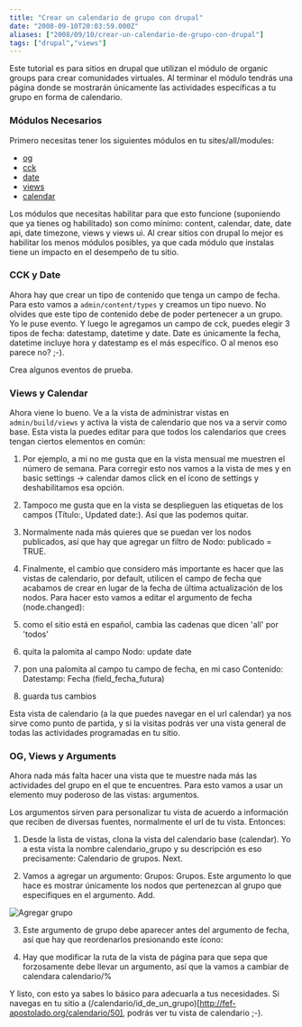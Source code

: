 ```yaml
---
title: "Crear un calendario de grupo con drupal"
date: "2008-09-10T20:03:59.000Z"
aliases: ["2008/09/10/crear-un-calendario-de-grupo-con-drupal"]
tags: ["drupal","views"]
---
```


Este tutorial es para sitios en drupal que utilizan el módulo de organic groups para crear comunidades virtuales. Al terminar el módulo tendrás una página donde se mostrarán únicamente las actividades específicas a tu grupo en forma de calendario.

### Módulos Necesarios

Primero necesitas tener los siguientes módulos en tu sites/all/modules:

- [og](http://drupal.org/project/og)
- [cck](http://drupal.org/project/cck)
- [date](http://drupal.org/project/date)
- [views](http://drupal.org/project/views)
- [calendar](http://drupal.org/project/calendar)

Los módulos que necesitas habilitar para que esto funcione (suponiendo que ya tienes og habilitado) son como mínimo: content, calendar, date, date api, date timezone, views y views ui. Al crear sitios con drupal lo mejor es habilitar los menos módulos posibles, ya que cada módulo que instalas tiene un impacto en el desempeño de tu sitio.

### CCK y Date

Ahora hay que crear un tipo de contenido que tenga un campo de fecha. Para esto vamos a `admin/content/types` y creamos un tipo nuevo. No olvides que este tipo de contenido debe de poder pertenecer a un grupo. Yo le puse evento. Y luego le agregamos un campo de cck, puedes elegir 3 tipos de fecha: datestamp, datetime y date. Date es únicamente la fecha, datetime incluye hora y datestamp es el más específico. O al menos eso parece no? ;-).

Crea algunos eventos de prueba.

### Views y Calendar

Ahora viene lo bueno. Ve a la vista de administrar vistas en `admin/build/views` y activa la vista de calendario que nos va a servir como base. Esta vista la puedes editar para que todos los calendarios que crees tengan ciertos elementos en común:

1. Por ejemplo, a mi no me gusta que en la vista mensual me muestren el número de semana. Para corregir esto nos vamos a la vista de mes y en basic settings -> calendar damos click en el ícono de settings  y deshabilitamos esa opción.

2. Tampoco me gusta que en la vista se desplieguen las etiquetas de los campos (Título:, Updated date:). Así que las podemos quitar.

3. Normalmente nada más quieres que se puedan ver los nodos publicados, así que hay que agregar un filtro de Nodo: publicado = TRUE.

4. Finalmente, el cambio que considero más importante es hacer que las vistas de calendario, por default, utilicen el campo de fecha que acabamos de crear en lugar de la fecha de última actualización de los nodos. Para hacer esto vamos a editar el argumento de fecha (node.changed):

  1. como el sitio está en español, cambia las cadenas que dicen 'all' por 'todos'
  2. quita la palomita al campo Nodo: update date
  3. pon una palomita al campo tu campo de fecha, en mi caso Contenido: Datestamp: Fecha (field_fecha_futura)
  4. guarda tus cambios

Esta vista de calendario (a la que puedes navegar en el url calendar) ya nos sirve como punto de partida, y si la visitas podrás ver una vista general de todas las actividades programadas en tu sitio.

### OG, Views y Arguments

Ahora nada más falta hacer una vista que te muestre nada más las actividades del grupo en el que te encuentres. Para esto vamos a usar un elemento muy poderoso de las vistas: argumentos.

Los argumentos sirven para personalizar tu vista de acuerdo a información que reciben de diversas fuentes, normalmente el url de tu vista. Entonces:

1. Desde la lista de vistas, clona la vista del calendario base (calendar). Yo a esta vista la nombre calendario_grupo y su descripción es eso precisamente: Calendario de grupos. Next.

2. Vamos a agregar un argumento: Grupos: Grupos. Este argumento lo que hace es mostrar únicamente los nodos que pertenezcan al grupo que especifiques en el argumento. Add. 

  ![Agregar grupo](http://joaquin.axai.mx/sites/joaquin.axai.mx/files/argumento_grupo.png)

3. Este argumento de grupo debe aparecer antes del argumento de fecha, así que hay que reordenarlos presionando este ícono: 

4. Hay que modificar la ruta de la vista de página para que sepa que forzosamente debe llevar un argumento, así que la vamos a cambiar de calendara calendario/%

Y listo, con esto ya sabes lo básico para adecuarla a tus necesidades. Si navegas en tu sitio a (/calendario/id_de_un_grupo)[http://fef-apostolado.org/calendario/50], podrás ver tu vista de calendario ;-).